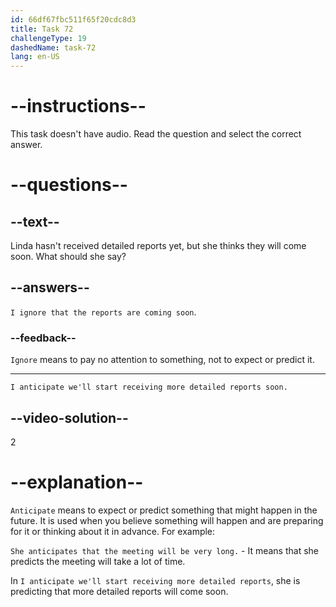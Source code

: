 ```yaml
---
id: 66df67fbc511f65f20cdc8d3
title: Task 72
challengeType: 19
dashedName: task-72
lang: en-US
---
```


<!--SPEAKING -->

# --instructions--

This task doesn't have audio. Read the question and select the correct answer.

# --questions--

## --text--

Linda hasn't received detailed reports yet, but she thinks they will come soon. What should she say?

## --answers--

`I ignore that the reports are coming soon`.

### --feedback--

`Ignore` means to pay no attention to something, not to expect or predict it.

---

`I anticipate we'll start receiving more detailed reports soon.`

## --video-solution--

2

# --explanation--

`Anticipate` means to expect or predict something that might happen in the future. It is used when you believe something will happen and are preparing for it or thinking about it in advance. For example:

 `She anticipates that the meeting will be very long.` - It means that she predicts the meeting will take a lot of time.

In `I anticipate we'll start receiving more detailed reports`, she is predicting that more detailed reports will come soon.

